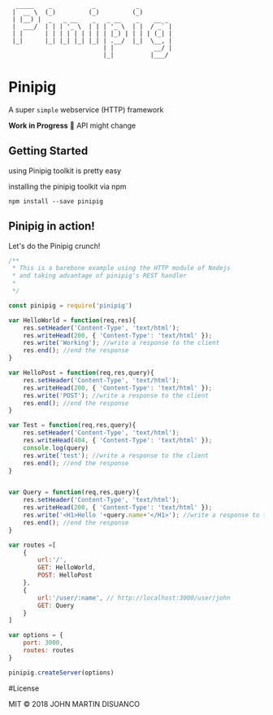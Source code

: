 ```
  _____    _           _           _         
 |  __ \  (_)         (_)         (_)        
 | |__) |  _   _ __    _   _ __    _    __ _ 
 |  ___/  | | | '_ \  | | | '_ \  | |  / _` |
 | |      | | | | | | | | | |_) | | | | (_| |
 |_|      |_| |_| |_| |_| | .__/  |_|  \__, |
                          | |           __/ |
                          |_|          |___/ 
```
# Pinipig
A super `simple` webservice (HTTP)  framework

**Work in Progress** :hatching_chick: API might change


## Getting Started

using Pinipig toolkit is pretty easy

installing the pinipig toolkit via npm

`npm install --save pinipig`



## Pinipig in action!

Let's do the Pinipig crunch! 

```javascript
/**
 * This is a barebone example using the HTTP module of Nodejs
 * and taking advantage of pinipig's REST handler
 *  
 */

const pinipig = require('pinipig')

var HelloWorld = function(req,res){
    res.setHeader('Content-Type', 'text/html');
    res.writeHead(200, { 'Content-Type': 'text/html' });
    res.write('Working'); //write a response to the client
    res.end(); //end the response
}

var HelloPost = function(req,res,query){
    res.setHeader('Content-Type', 'text/html');
    res.writeHead(200, { 'Content-Type': 'text/html' });
    res.write('POST'); //write a response to the client
    res.end(); //end the response
}

var Test = function(req,res,query){
    res.setHeader('Content-Type', 'text/html');
    res.writeHead(404, { 'Content-Type': 'text/html' });
    console.log(query)
    res.write('test'); //write a response to the client
    res.end(); //end the response
}


var Query = function(req,res,query){
    res.setHeader('Content-Type', 'text/html');
    res.writeHead(200, { 'Content-Type': 'text/html' });
    res.write('<H1>Hello '+query.name+'</H1>'); //write a response to the client
    res.end(); //end the response
}

var routes =[
    {    
        url:'/',
        GET: HelloWorld,
        POST: HelloPost
    },
    {    
        url:'/user/:name', // http://localhost:3000/user/john
        GET: Query
    }
]

var options = {
    port: 3000,
    routes: routes
}

pinipig.createServer(options)

```



#License

MIT &copy; 2018 JOHN MARTIN DISUANCO